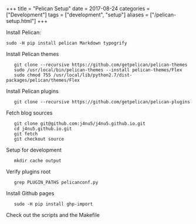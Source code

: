 +++
title = "Pelican Setup"
date = 2017-08-24
categories = ["Development"]
tags = ["development", "setup"]
aliases = ["/pelican-setup.html"]
+++

Install Pelican:

```shell
sudo -H pip install pelican Markdown typogrify
```


Install Pelican themes

```shell
   git clone --recursive https://github.com/getpelican/pelican-themes
   sudo /usr/local/bin/pelican-themes --install pelican-themes/Flex
   sudo chmod 755 /usr/local/lib/python2.7/dist-packages/pelican/themes/Flex
```


Install Pelican plugins

```shell
   git clone --recursive https://github.com/getpelican/pelican-plugins
```


Fetch blog sources

```shell
   git clone git@github.com:j4nu5/j4nu5.github.io.git
   cd j4nu5.github.io.git
   git fetch
   git checkout source
```


Setup for development

```shell
   mkdir cache output
```


Verify plugins root

```shell
   grep PLUGIN_PATHS pelicanconf.py
```


Install Github pages

```shell
   sudo -H pip install ghp-import
```


Check out the scripts and the Makefile
